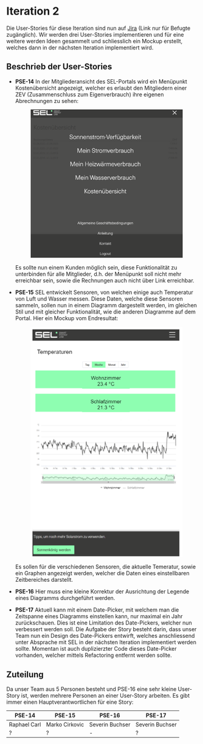# Iteration 2

Die User-Stories für diese Iteration sind nun auf [Jira](https://smartenergylink.atlassian.net/secure/RapidBoard.jspa?rapidView=8&projectKey=PSE) (Link nur für Befugte zugänglich). Wir werden drei User-Stories implementieren und für eine weitere werden Ideen gesammelt und schliesslich ein Mockup erstellt, welches dann in der nächsten Iteration implementiert wird. 

## Beschrieb der User-Stories

- **PSE-14** 
  In der Mitgliederansicht des SEL-Portals wird ein Menüpunkt Kostenübersicht angezeigt, welcher es erlaubt den Mitgliedern einer ZEV (Zusammenschluss zum Eigenverbrauch) ihre eigenen Abrechnungen zu sehen:

  <p align="center"><img src="./PSE-14-UI.png" width="400px"/></p>

  Es sollte nun einem Kunden möglich sein, diese Funktionalität zu unterbinden für alle Mitglieder, d.h. der Menüpunkt soll nicht mehr erreichbar sein, sowie die Rechnungen auch nicht über Link erreichbar.

- **PSE-15**
  SEL entwickelt Sensoren, von welchen einige auch Temperatur von Luft und Wasser messen. Diese Daten, welche diese Sensoren sammeln, sollen nun in einem Diagramm dargestellt werden, im gleichen Stil und mit gleicher Funktionalität, wie die anderen Diagramme auf dem Portal. Hier ein Mockup vom Endresultat:

  <p align="center"><img src="./PSE-15-UI-Mockup.png"  width="400px"/></p>

  Es sollen für die verschiedenen Sensoren, die aktuelle Temeratur, sowie ein Graphen angezeigt werden, welcher die Daten eines einstellbaren Zeitbereiches darstellt.

- **PSE-16**
  Hier muss eine kleine Korrektur der Ausrichtung der Legende eines Diagramms durchgeführt werden.
- **PSE-17**
  Aktuell kann mit einem Date-Picker, mit welchem man die Zeitspanne eines Diagramms einstellen kann, nur maximal ein Jahr zurückschauen. Dies ist eine Limitation des Date-Pickers, welcher nun verbessert werden soll. Die Aufgabe der Story besteht darin, dass unser Team nun ein Design des Date-Pickers entwirft, welches anschliessend unter Absprache mit SEL in der nächsten Iteration implementiert werden sollte. Momentan ist auch duplizierzter Code dieses Date-Picker vorhanden, welcher mittels Refactoring entfernt werden sollte.

## Zuteilung

Da unser Team aus 5 Personen besteht und PSE-16 eine sehr kleine User-Story ist, werden mehrere Personen an einer User-Story arbeiten. Es gibt immer einen Hauptverantwortlichen für eine Story:

| PSE-14     | **PSE-15** |**PSE-16**|**PSE-17**|
| ---------- | --------------- | ---- | ---------- |
| Raphael Carl | Marko Cirkovic  | Severin Buchser |Severin Buchser|
| ? | ? | -    |?|

